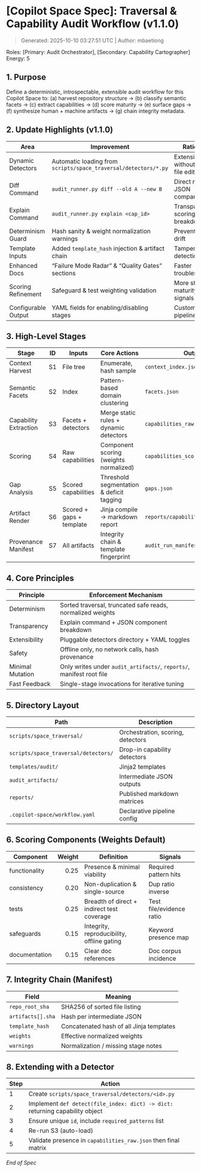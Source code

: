 # [Copilot Space Spec]: Traversal & Capability Audit Workflow (v1.1.0)
> Generated: 2025-10-10 03:27:51 UTC | Author: mbaetiong

Roles: [Primary: Audit Orchestrator], [Secondary: Capability Cartographer]  Energy: 5

## 1. Purpose
Define a deterministic, introspectable, extensible audit workflow for this Copilot Space to:
(a) harvest repository structure → (b) classify semantic facets → (c) extract capabilities → (d) score maturity → (e) surface gaps → (f) synthesize human + machine artifacts → (g) chain integrity metadata.

## 2. Update Highlights (v1.1.0)
| Area | Improvement | Rationale |
|------|------------|-----------|
| Dynamic Detectors | Automatic loading from `scripts/space_traversal/detectors/*.py` | Extensibility without core file edits |
| Diff Command | `audit_runner.py diff --old A --new B` | Direct matrix or JSON comparison |
| Explain Command | `audit_runner.py explain <cap_id>` | Transparent scoring breakdown |
| Determinism Guard | Hash sanity & weight normalization warnings | Prevent silent drift |
| Template Inputs | Added `template_hash` injection & artifact chain | Tamper detection |
| Enhanced Docs | “Failure Mode Radar” & “Quality Gates” sections | Faster troubleshooting |
| Scoring Refinement | Safeguard & test weighting validation | More stable maturity signals |
| Configurable Output | YAML fields for enabling/disabling stages | Customizable pipeline |

## 3. High-Level Stages
| Stage | ID | Inputs | Core Actions | Outputs | Idempotency |
|-------|----|--------|--------------|---------|-------------|
| Context Harvest | S1 | File tree | Enumerate, hash sample | `context_index.json` | Sorted list + SHA |
| Semantic Facets | S2 | Index | Pattern-based domain clustering | `facets.json` | Static regex map |
| Capability Extraction | S3 | Facets + detectors | Merge static rules + dynamic detectors | `capabilities_raw.json` | Alphabetic ID ordering |
| Scoring | S4 | Raw capabilities | Component scoring (weights normalized) | `capabilities_scored.json` | Pure function |
| Gap Analysis | S5 | Scored capabilities | Threshold segmentation & deficit tagging | `gaps.json` | Deterministic thresholds |
| Artifact Render | S6 | Scored + gaps + template | Jinja compile → markdown report | `reports/capability_matrix_<ts>.md` | Template hash |
| Provenance Manifest | S7 | All artifacts | Integrity chain & template fingerprint | `audit_run_manifest.json` | SHA aggregation |

## 4. Core Principles
| Principle | Enforcement Mechanism |
|-----------|-----------------------|
| Determinism | Sorted traversal, truncated safe reads, normalized weights |
| Transparency | Explain command + JSON component breakdown |
| Extensibility | Pluggable detectors directory + YAML toggles |
| Safety | Offline only, no network calls, hash provenance |
| Minimal Mutation | Only writes under `audit_artifacts/`, `reports/`, manifest root file |
| Fast Feedback | Single-stage invocations for iterative tuning |

## 5. Directory Layout
| Path | Description |
|------|-------------|
| `scripts/space_traversal/` | Orchestration, scoring, detectors |
| `scripts/space_traversal/detectors/` | Drop-in capability detectors |
| `templates/audit/` | Jinja2 templates |
| `audit_artifacts/` | Intermediate JSON outputs |
| `reports/` | Published markdown matrices |
| `.copilot-space/workflow.yaml` | Declarative pipeline config |

## 6. Scoring Components (Weights Default)
| Component | Weight | Definition | Signals |
|-----------|-------:|------------|---------|
| functionality | 0.25 | Presence & minimal viability | Required pattern hits |
| consistency | 0.20 | Non-duplication & single-source | Dup ratio inverse |
| tests | 0.25 | Breadth of direct + indirect test coverage | Test file/evidence ratio |
| safeguards | 0.15 | Integrity, reproducibility, offline gating | Keyword presence map |
| documentation | 0.15 | Clear doc references | Doc corpus incidence |

## 7. Integrity Chain (Manifest)
| Field | Meaning |
|-------|---------|
| `repo_root_sha` | SHA256 of sorted file listing |
| `artifacts[].sha` | Hash per intermediate JSON |
| `template_hash` | Concatenated hash of all Jinja templates |
| `weights` | Effective normalized weights |
| `warnings` | Normalization / missing stage notes |

## 8. Extending with a Detector
| Step | Action |
|------|--------|
| 1 | Create `scripts/space_traversal/detectors/<id>.py` |
| 2 | Implement `def detect(file_index: dict) -> dict:` returning capability object |
| 3 | Ensure unique `id`, include `required_patterns` list |
| 4 | Re-run S3 (auto-load) |
| 5 | Validate presence in `capabilities_raw.json` then final matrix |

*End of Spec*
